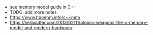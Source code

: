 - see memory model guide in C++
- TODO: add more notes
- https://www.hboehm.info/c++mm/
- https://herbsutter.com/2013/02/11/atomic-weapons-the-c-memory-model-and-modern-hardware/